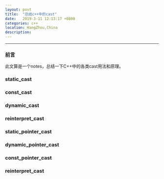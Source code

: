 ```yaml
---
layout: post
title:  "总结c++中的cast"
date:   2019-3-11 12:13:17 +0800
categories: c++ 
location: HangZhou,China 
description:  
---
```

---

### 前言
此文算是一个notes，总结一下C++中的各类cast用法和原理。

### static_cast

### const_cast

### dynamic_cast

### reinterpret_cast

### static_pointer_cast

### dynamic_pointer_cast

### const_pointer_cast

### reinterpret_cast

